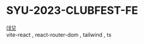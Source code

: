 # SYU-2023-CLUBFEST-FE
[데모](syu-2023-clubfest-fe.vercel.app)  
vite-react , react-router-dom , tailwind , ts
